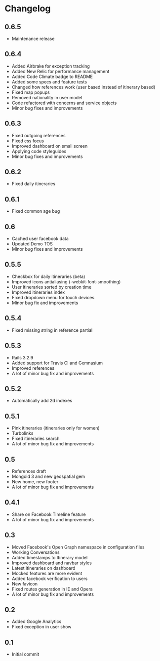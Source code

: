Changelog
=========

0.6.5
-----
* Maintenance release

0.6.4
-----
* Added Airbrake for exception tracking
* Added New Relic for performance management
* Added Code Climate badge to README
* Added some specs and feature tests
* Changed how references work (user based instead of itinerary based)
* Fixed map popups
* Removed nationality in user model
* Code refactored with concerns and service objects
* Minor bug fixes and improvements

0.6.3
-----
* Fixed outgoing references
* Fixed css focus
* Improved dashboard on small screen
* Applying code styleguides
* Minor bug fixes and improvements

0.6.2
-----
* Fixed daily itineraries

0.6.1
-----
* Fixed common age bug

0.6
---
* Cached user facebook data
* Updated Demo TOS
* Minor bug fixes and improvements

0.5.5
-----
* Checkbox for daily itineraries (beta)
* Improved icons antialiasing (-webkit-font-smoothing)
* User itineraries sorted by creation time
* Improved itineraries index
* Fixed dropdown menu for touch devices
* Minor bug fix and improvements

0.5.4
-----
* Fixed missing string in reference partial

0.5.3
-----
* Rails 3.2.9
* Added support for Travis CI and Gemnasium
* Improved references
* A lot of minor bug fix and improvements

0.5.2
-----
* Automatically add 2d indexes

0.5.1
-----
* Pink itineraries (itineraries only for women)
* Turbolinks
* Fixed itineraries search
* A lot of minor bug fix and improvements

0.5
-----
* References draft
* Mongoid 3 and new geospatial gem
* New home, new footer
* A lot of minor bug fix and improvements

0.4.1
-----
* Share on Facebook Timeline feature
* A lot of minor bug fix and improvements

0.3
---
* Moved Facebook's Open Graph namespace in configuration files
* Working Conversations
* Added timestamps to Itinerary model
* Improved dashboard and navbar styles
* Latest itineraries on dashboard
* Mocked features are more evident
* Added facebook verification to users
* New favicon
* Fixed routes generation in IE and Opera
* A lot of minor bug fix and improvements

0.2
---
* Added Google Analytics
* Fixed exception in user show

0.1
---
* Initial commit
